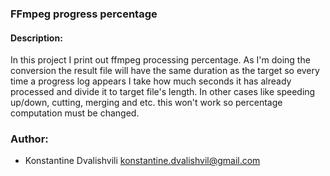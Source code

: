 ### FFmpeg progress percentage

#### Description:
In this project I print out ffmpeg processing percentage. As I'm doing
the conversion the result file will have the same duration as the
target so every time a progress log appears I take how much seconds it
has already processed and divide it to target file's length. In other
cases like speeding up/down, cutting, merging and etc. this won't work
so percentage computation must be changed.

### Author:
* Konstantine Dvalishvili konstantine.dvalishvil@gmail.com